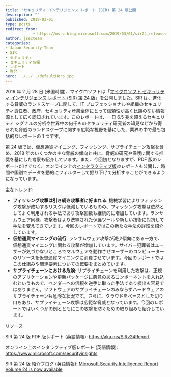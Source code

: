 ```yaml
---
title: 'セキュリティ インテリジェンス レポート (SIR) 第 24 版公開'
description: ""
published: 2019-03-01
type: posts
redirect_from:
            - https://msrc-blog.microsoft.com/2019/03/01/sir24_released/
author: jsecteam
categories:
- Japan Security Team
- SIR
- セキュリティ
- セキュリティ情報
- レポート
- 啓発
hero: ../../../defaultHero.jpg
---
```

2019 年 2 月 28 日 (米国時間)、マイクロソフトは「[マイクロソフト セキュリティ インテリジェンス レポート (SIR) 第 24 版](https://www.microsoft.com/sir)」を公開しました。SIR は、進化する脅威のランドスケープに関して、IT プロフェッショナルや組織のセキュリティ責任者、政府、セキュリティ産業全体にとって信頼性が高く比類のない情報源として広く認知されています。このレポートは、一日 6.5 兆を超えるセキュリティ シグナルの分析や世界中の何千ものセキュリティ研究者の知見などから得られた脅威のランドスケープに関する広範な視野を基にした、業界の中で最も包括的なレポートの 1 つです。

第 24 版では、仮想通貨マイニング、フィッシング、サプライチェーン攻撃を含め、2018 年のいくつかの主な脅威の傾向と共に、脅威の研究や保護に関する推奨を基にした考察も紹介しています。また、今回初となりますが、PDF 版のレポートだけでなく、オンライン上の[インタラクティブ版](https://www.microsoft.com/securityinsights)*のレポート*も公開し、時間や国別でデータを動的にフィルターして掘り下げて分析することができるようになっています。

主なトレンド:

- **フィッシング攻撃は引き続き攻撃者に好まれる**: 機械学習によりフィッシング攻撃が成功するリスクは低減しているものの、フィッシング攻撃は依然としてよく利用される手法であり攻撃回数も継続的に増加しています。ランサムウェア同様、攻撃者はより洗練された保護ツールや新しい技術に対抗して手法を変えてきています。今回のレポートではこの新たな手法の詳細を紹介しています。
- **仮想通貨マイニングの流行**: ランサムウェア攻撃が減少傾向にある一方で、仮想通貨マイニングに関わる攻撃が増加しています。サイバー犯罪者はユーザーが気づかないところでマルウェアを動作させユーザーのコンピューターのリソースを仮想通貨マイニングに消費させています。今回のレポートではこの仕組みや関連要素についての概要をまとめています。
- **サプライチェーンにおける危険**: サプライチェーンを利用した攻撃は、正規のアプリケーションや更新パッケージに悪意のあるコンポーネントを入れ込むというもので、ベンダーへの信頼を逆手に取った手法であり検出も容易ではありません。ソフトウェアのサプライチェーンのみならずハードウェアのサプライチェーンも危険な状況です。さらに、クラウドをベースとした切り口もあり、サプライチェーン攻撃は広範な脅威となっています。今回のレポートではいくつかの例とともにこの攻撃を防ぐための取り組みも紹介しています。

リソース

SIR 第 24 版 PDF 版レポート (英語情報): <https://aka.ms/SIRv24Report>

オンライン上のインタラクティブ版レポート (英語情報): <https://www.microsoft.com/securityinsights>

SIR 第 24 版 紹介ブログ (英語情報): [Microsoft Security Intelligence Report Volume 24 is now available](https://www.microsoft.com/security/blog/2019/02/28/microsoft-security-intelligence-report-volume-24-is-now-available/)
